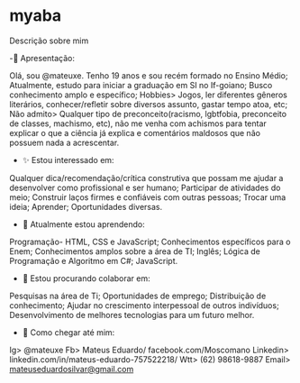 # myaba
Descrição sobre mim

-👀 Apresentação:

Olá, sou @mateuxe.
Tenho 19 anos e sou recém formado no Ensino Médio;
Atualmente, estudo para iniciar a graduação em SI no If-goiano;
Busco conhecimento amplo e específico;
Hobbies>  Jogos, ler diferentes gêneros literários, conhecer/refletir sobre diversos assunto, gastar tempo atoa, etc;
Não admito> Qualquer tipo de preconceito(racismo, lgbtfobia, preconceito de classes, machismo, etc), não me venha com achismos para tentar explicar o que a ciência já explica e comentários maldosos que não possuem nada a acrescentar.

- ✨ Estou interessado em:

Qualquer dica/recomendação/crítica construtiva que possam me ajudar a desenvolver como profissional e ser humano;
Participar de atividades do meio;
Construir laços firmes e confiáveis com outras pessoas;
Trocar uma ideia;
Aprender;
Oportunidades diversas.

- 👾 Atualmente estou aprendendo:

Programação- HTML, CSS e JavaScript;
Conhecimentos específicos para o Enem;
Conhecimentos amplos sobre a área de TI;
Inglês;
Lógica de Programação e Algoritmo em C#;
JavaScript.

- 💝 Estou procurando colaborar em:

Pesquisas na área de Ti;
Oportunidades de emprego;
Distribuição de conhecimento;
Ajudar no crescimento interpessoal de outros indivíduos;
Desenvolvimento de melhores tecnologias para um futuro melhor.

- 💌 Como chegar até mim:

Ig> @mateuxe
Fb> Mateus Eduardo/    facebook.com/Moscomano
Linkedin> linkedin.com/in/mateus-eduardo-757522218/
Wtt> (62) 98618-9887
Email> mateuseduardosilvar@gmail.com
